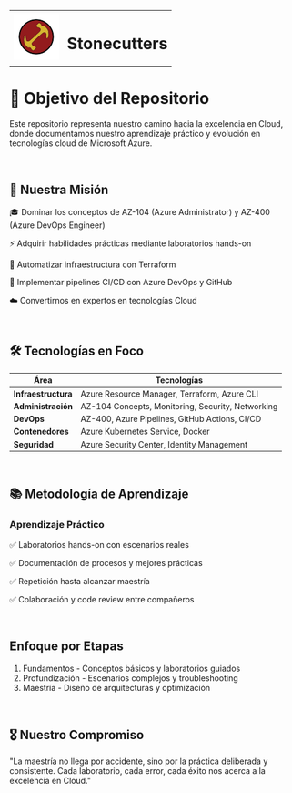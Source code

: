 <table>
  <tr >
    <td align="left">
      <img src="./Images/LogoMagios.jpg" alt="Logo" width="80">
    </td>
    <td>
      <h1>Stonecutters</h1>
    </td>
  </tr>
</table>


# 🎯 Objetivo del Repositorio
Este repositorio representa nuestro camino hacia la excelencia en Cloud, donde documentamos nuestro aprendizaje práctico y evolución en tecnologías cloud de Microsoft Azure.

<br>

## 🚀 Nuestra Misión
🎓 Dominar los conceptos de AZ-104 (Azure Administrator) y AZ-400 (Azure DevOps Engineer)

⚡ Adquirir habilidades prácticas mediante laboratorios hands-on

🔧 Automatizar infraestructura con Terraform

🔄 Implementar pipelines CI/CD con Azure DevOps y GitHub

☁️ Convertirnos en expertos en tecnologías Cloud

<br>


## 🛠️ Tecnologías en Foco
| Área | Tecnologías |
|------|-------------|
| **Infraestructura** | Azure Resource Manager, Terraform, Azure CLI |
| **Administración** | AZ-104 Concepts, Monitoring, Security, Networking |
| **DevOps** | AZ-400, Azure Pipelines, GitHub Actions, CI/CD |
| **Contenedores** | Azure Kubernetes Service, Docker |
| **Seguridad** | Azure Security Center, Identity Management |
<br>


## 📚 Metodología de Aprendizaje
### Aprendizaje Práctico

✅ Laboratorios hands-on con escenarios reales

✅ Documentación de procesos y mejores prácticas

✅ Repetición hasta alcanzar maestría

✅ Colaboración y code review entre compañeros

<br>


## Enfoque por Etapas
1. Fundamentos - Conceptos básicos y laboratorios guiados
2. Profundización - Escenarios complejos y troubleshooting
3. Maestría - Diseño de arquitecturas y optimización
<br>


## 🎖️ Nuestro Compromiso
"La maestría no llega por accidente, sino por la práctica deliberada y consistente. Cada laboratorio, cada error, cada éxito nos acerca a la excelencia en Cloud."
